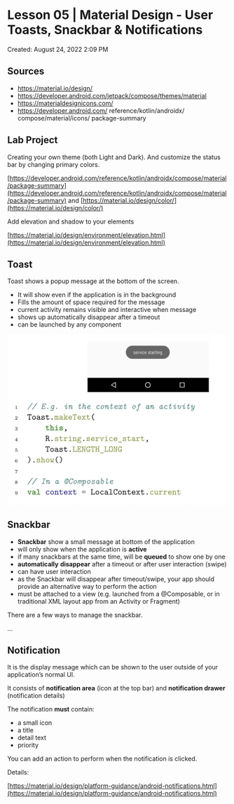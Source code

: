 # Lesson 05 | Material Design - User Toasts, Snackbar & Notifications

Created: August 24, 2022 2:09 PM

## Sources

- https://material.io/design/
- https://developer.android.com/jetpack/compose/themes/material
- https://materialdesignicons.com/
- https://developer.android.com/
reference/kotlin/androidx/
compose/material/icons/
package-summary

## Lab Project

Creating your own theme (both Light and Dark). And customize the status bar by changing primary colors. 

[https://developer.android.com/reference/kotlin/androidx/compose/material/package-summary](https://developer.android.com/reference/kotlin/androidx/compose/material/package-summary) and [https://material.io/design/color/](https://material.io/design/color/)

Add elevation and shadow to your elements

[https://material.io/design/environment/elevation.html](https://material.io/design/environment/elevation.html)

## Toast

Toast shows a popup message at the bottom of the screen.

- It will show even if the application is in the background
- Fills the amount of space required for the message
- current activity remains visible and interactive when message
- shows up automatically disappear after a timeout
- can be launched by any component

![Untitled](Lesson%2005%20Material%20Design%20-%20User%20Toasts,%20Snackbar%20%203142f8a93f8c4e1cb9d4bd368d852a4d/Untitled.png)

## Snackbar

- **Snackbar** show a small message at bottom of the application
- will only show when the application is **active**
- if many snackbars at the same time, will be **queued** to show
one by one
- **automatically** **disappear** after a timeout or after user
interaction (swipe)
- can have user interaction
- as the Snackbar will disappear after timeout/swipe, your app
should provide an alternative way to perform the action
- must be attached to a view (e.g. launched from a @Composable, or in traditional XML layout app from an Activity or Fragment)

There are a few ways to manage the snackbar. 

…

## Notification

It is the display message which can be shown to the user outside of your application’s normal UI. 

It consists of **notification area** (icon at the top bar) and **notification drawer** (notification details)

The notification **must** contain:

- a small icon
- a title
- detail text
- priority

You can add an action to perform when the notification is clicked.

Details: 

[https://material.io/design/platform-guidance/android-notifications.html](https://material.io/design/platform-guidance/android-notifications.html)